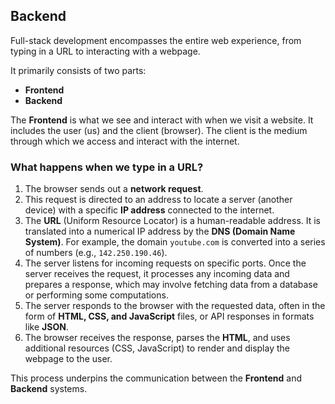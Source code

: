 ## Backend

Full-stack development encompasses the entire web experience, from typing in a URL to interacting with a webpage.

It primarily consists of two parts:

- **Frontend**
- **Backend**

The **Frontend** is what we see and interact with when we visit a website. It includes the user (us) and the client (browser). The client is the medium through which we access and interact with the internet.

### What happens when we type in a URL?

1. The browser sends out a **network request**.
2. This request is directed to an address to locate a server (another device) with a specific **IP address** connected to the internet.
3. The **URL** (Uniform Resource Locator) is a human-readable address. It is translated into a numerical IP address by the **DNS (Domain Name System)**. For example, the domain `youtube.com` is converted into a series of numbers (e.g., `142.250.190.46`).
4. The server listens for incoming requests on specific ports. Once the server receives the request, it processes any incoming data and prepares a response, which may involve fetching data from a database or performing some computations.
5. The server responds to the browser with the requested data, often in the form of **HTML, CSS, and JavaScript** files, or API responses in formats like **JSON**.
6. The browser receives the response, parses the **HTML**, and uses additional resources (CSS, JavaScript) to render and display the webpage to the user.

This process underpins the communication between the **Frontend** and **Backend** systems.

